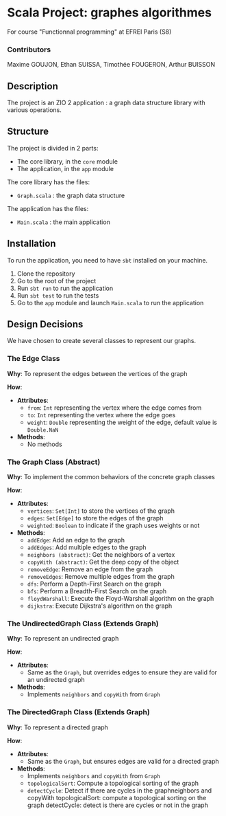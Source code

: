 # Scala Project: graphes algorithmes
For course "Functionnal programming" at EFREI Paris (S8)

### Contributors
Maxime GOUJON, Ethan SUISSA, Timothée FOUGERON, Arthur BUISSON

## Description
The project is an ZIO 2 application : a graph data structure library with various operations.

## Structure
The project is divided in 2 parts:
- The core library, in the `core` module
- The application, in the `app` module

The core library has the files:
- `Graph.scala` : the graph data structure

The application has the files:
- `Main.scala` : the main application

## Installation
To run the application, you need to have `sbt` installed on your machine.
1) Clone the repository
2) Go to the root of the project
3) Run `sbt run` to run the application
4) Run `sbt test` to run the tests
5) Go to the `app` module and launch `Main.scala` to run the application

## Design Decisions

We have chosen to create several classes to represent our graphs.

### The Edge Class

**Why**: To represent the edges between the vertices of the graph

**How**:
- **Attributes**:
    - `from`: `Int` representing the vertex where the edge comes from
    - `to`: `Int` representing the vertex where the edge goes
    - `weight`: `Double` representing the weight of the edge, default value is `Double.NaN`
- **Methods**:
    - No methods

### The Graph Class (Abstract)

**Why**: To implement the common behaviors of the concrete graph classes

**How**:
- **Attributes**:
    - `vertices`: `Set[Int]` to store the vertices of the graph
    - `edges`: `Set[Edge]` to store the edges of the graph
    - `weighted`: `Boolean` to indicate if the graph uses weights or not
- **Methods**:
    - `addEdge`: Add an edge to the graph
    - `addEdges`: Add multiple edges to the graph
    - `neighbors (abstract)`: Get the neighbors of a vertex
    - `copyWith (abstract)`: Get the deep copy of the object
    - `removeEdge`: Remove an edge from the graph
    - `removeEdges`: Remove multiple edges from the graph
    - `dfs`: Perform a Depth-First Search on the graph
    - `bfs`: Perform a Breadth-First Search on the graph
    - `floydWarshall`: Execute the Floyd-Warshall algorithm on the graph
    - `dijkstra`: Execute Dijkstra's algorithm on the graph

### The UndirectedGraph Class (Extends Graph)

**Why**: To represent an undirected graph

**How**:
- **Attributes**:
    - Same as the `Graph`, but overrides edges to ensure they are valid for an undirected graph
- **Methods**:
    - Implements `neighbors` and `copyWith` from `Graph`

### The DirectedGraph Class (Extends Graph)

**Why**: To represent a directed graph

**How**:
- **Attributes**:
    - Same as the `Graph`, but ensures edges are valid for a directed graph
- **Methods**:
    - Implements `neighbors` and `copyWith` from `Graph`
    - `topologicalSort`: Compute a topological sorting of the graph
    - `detectCycle`: Detect if there are cycles in the graphneighbors and copyWith
                topologicalSort: compute a topological sorting on the graph
                detectCycle: detect is there are cycles or not in the graph